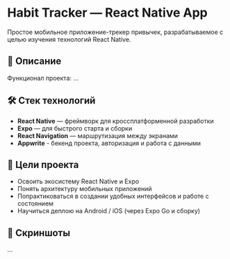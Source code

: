 # Habit Tracker — React Native App

Простое мобильное приложение-трекер привычек, разрабатываемое с целью изучения технологий React Native.

## 📱 Описание

Функционал проекта:
...

## 🛠️ Стек технологий

- **React Native** — фреймворк для кроссплатформенной разработки
- **Expo** — для быстрого старта и сборки
- **React Navigation** — маршрутизация между экранами
- **Appwrite** - бекенд проекта, авторизация и работа с данными

## 🎯 Цели проекта

- Освоить экосистему React Native и Expo
- Понять архитектуру мобильных приложений
- Попрактиковаться в создании удобных интерфейсов и работе с состоянием
- Научиться деплою на Android / iOS (через Expo Go и сборку)

## 📸 Скриншоты

...


